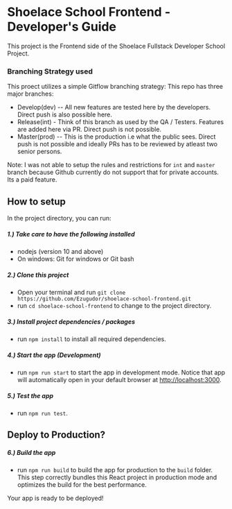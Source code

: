 # Shoelace School Frontend - Developer's Guide

This project is the Frontend side of the Shoelace Fullstack Developer School Project.

### Branching Strategy used

This proect utilizes a simple Gitflow branching strategy: This repo has three major branches:

- Develop(dev) -- All new features are tested here by the developers. Direct push is also possible here.
- Release(int) - Think of this branch as used by the QA / Testers. Features are added here via PR. Direct push is not possible.
- Master(prod) -- This is the production i.e what the public sees. Direct push is not possible and ideally PRs has to be reviewed by atleast two senior persons.

Note: I was not able to setup the rules and restrictions for `int` and `master` branch because Github currently do not support that for private accounts. Its a paid feature.

## How to setup

In the project directory, you can run:

##### 1.) Take care to have the following installed

- nodejs (version 10 and above)
- On windows: Git for windows or Git bash

##### 2.) Clone this project

- Open your terminal and run `git clone https://github.com/Ezugudor/shoelace-school-frontend.git`
- run `cd shoelace-school-frontend` to change to the project directory.

##### 3.) Install project dependencies / packages

- run `npm install` to install all required dependencies.

##### 4.) Start the app (Development)

- run `npm run start` to start the app in development mode.
  Notice that app will automatically open in your default browser at [http://localhost:3000](http://localhost:3000).

##### 5.) Test the app

- run `npm run test`.

## Deploy to Production?

##### 6.) Build the app

- run `npm run build` to build the app for production to the `build` folder.\
  This step correctly bundles this React project in production mode and optimizes the build for the best performance.

Your app is ready to be deployed!
